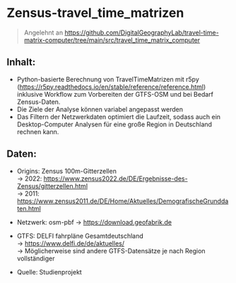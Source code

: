 # Zensus-travel_time_matrizen

>Angelehnt an https://github.com/DigitalGeographyLab/travel-time-matrix-computer/tree/main/src/travel_time_matrix_computer

## Inhalt:
* Python-basierte Berechnung von TravelTimeMatrizen mit r5py (https://r5py.readthedocs.io/en/stable/reference/reference.html) inklusive Workflow zum Vorbereiten der GTFS-OSM und bei Bedarf Zensus-Daten.
* Die Ziele der Analyse können variabel angepasst werden
* Das Filtern der Netzwerkdaten optimiert die Laufzeit, sodass auch ein Desktop-Computer Analysen für eine große Region in Deutschland rechnen kann.

## Daten:
* Origins: Zensus 100m-Gitterzellen  
 -> 2022: https://www.zensus2022.de/DE/Ergebnisse-des-Zensus/gitterzellen.html  
 -> 2011: https://www.zensus2011.de/DE/Home/Aktuelles/DemografischeGrunddaten.html  
* Netzwerk: osm-pbf -> https://download.geofabrik.de
* GTFS: DELFI fahrpläne Gesamtdeutschland  
 -> https://www.delfi.de/de/aktuelles/  
 -> Möglicherweise sind andere GTFS-Datensätze je nach Region vollständiger

* Quelle: Studienprojekt

